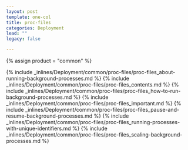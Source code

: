 ```yaml
---
layout: post
template: one-col
title: proc-files
categories: Deployment
lead: ""
legacy: false

---
```

{% assign product = "common" %}

{% include _inlines/Deployment/common/proc-files/proc-files_about-running-background-processes.md %}
{% include _inlines/Deployment/common/proc-files/proc-files_contents.md %}
{% include _inlines/Deployment/common/proc-files/proc-files_how-to-run-background-processes.md %}
{% include _inlines/Deployment/common/proc-files/proc-files_important.md %}
{% include _inlines/Deployment/common/proc-files/proc-files_pause-and-resume-background-processes.md %}
{% include _inlines/Deployment/common/proc-files/proc-files_running-processes-with-unique-identifiers.md %}
{% include _inlines/Deployment/common/proc-files/proc-files_scaling-background-processes.md %}
